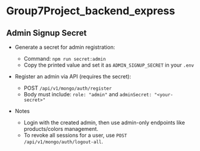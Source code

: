 # Group7Project_backend_express

## Admin Signup Secret
- Generate a secret for admin registration:
  - Command: `npm run secret:admin`
  - Copy the printed value and set it as `ADMIN_SIGNUP_SECRET` in your `.env`

- Register an admin via API (requires the secret):
  - POST `/api/v1/mongo/auth/register`
  - Body must include: `role: "admin"` and `adminSecret: "<your-secret>"`

- Notes
  - Login with the created admin, then use admin-only endpoints like products/colors management.
  - To revoke all sessions for a user, use `POST /api/v1/mongo/auth/logout-all`.
